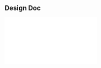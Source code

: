 ## Design Doc

<embed src="wf-game.github.io/files/Warp Fighters Design Doc.pdf" type="application/pdf" />
